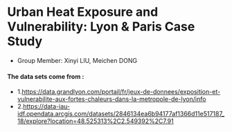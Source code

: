 # Urban Heat Exposure and Vulnerability: Lyon & Paris Case Study
- Group Member: Xinyi LIU, Meichen DONG
#### **The data sets come from** :
- 1.https://data.grandlyon.com/portail/fr/jeux-de-donnees/exposition-et-vulnerabilite-aux-fortes-chaleurs-dans-la-metropole-de-lyon/info
- 2.https://data-iau-idf.opendata.arcgis.com/datasets/2846134ea6b94177af1366d11e517187_18/explore?location=48.525313%2C2.549392%2C7.91 
